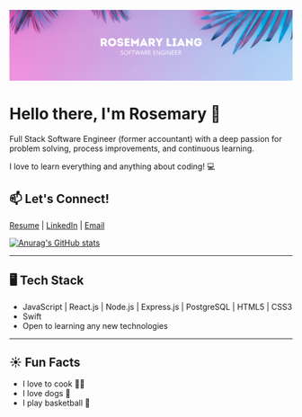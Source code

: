 ![banner](/newbanner.png)

# Hello there, I'm Rosemary 👋

Full Stack Software Engineer (former accountant) with a deep passion for problem solving, process improvements, and continuous learning.

I love to learn everything and anything about coding! :computer:

## :mailbox: Let's Connect!

[Resume](https://drive.google.com/file/d/1R6A21XvE4a8QAZZrC36wpnocIUJ2lgCz/view?usp=sharing) | [LinkedIn](https://www.linkedin.com/in/rosemaryliang18) | [Email](mailto:rosemaryliang18@gmail.com)

[![Anurag's GitHub stats](https://github-readme-stats.vercel.app/api?username=rosemary-liang&show_icons=true&theme=material-palenight&hide=contribs,stars)](https://github.com/anuraghazra/github-readme-stats)

---

## :desktop_computer: Tech Stack

- JavaScript | React.js | Node.js | Express.js | PostgreSQL | HTML5 | CSS3
- Swift
- Open to learning any new technologies

---

## :sunny: Fun Facts

- I love to cook :woman_cook:
- I love dogs :dog:
- I play basketball :basketball:
